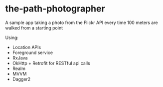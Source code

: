 # the-path-photographer
A sample app taking a photo from the Flickr API every time 100 meters are walked from a starting point

Using:
- Location APIs
- Foreground service
- RxJava
- OkHttp + Retrofit for RESTful api calls
- Realm
- MVVM
- Dagger2
